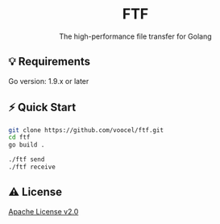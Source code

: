 <p align="center" style="color: red">
    <h1 align="center">FTF</h1>
    <p align="center">The high-performance file transfer for Golang</p>
</p>

## 💡 Requirements
Go version: 1.9.x or later

## ⚡️ Quick Start
```bash
git clone https://github.com/voocel/ftf.git
cd ftf
go build .

./ftf send
./ftf receive
```

## ⚠️ License
[Apache License v2.0](https://github.com/voocel/ftf/blob/main/LICENSE)